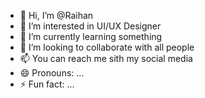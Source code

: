 - 👋 Hi, I’m @Raihan
- 👀 I’m interested in UI/UX Designer
- 🌱 I’m currently learning something 
- 💞️ I’m looking to collaborate with all people
- 📫 You can reach me sith my social media
- 😄 Pronouns: ...
- ⚡ Fun fact: ...

<!---
ReiNasution/ReiNasution is a ✨ special ✨ repository because its `README.md` (this file) appears on your GitHub profile.
You can click the Preview link to take a look at your changes.
--->
